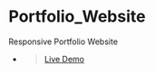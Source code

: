 # Portfolio_Website
Responsive Portfolio Website

- ><a href="https://hustlewithnachiket.github.io/Portfolio_Website/dist/index.html">Live Demo</a>
